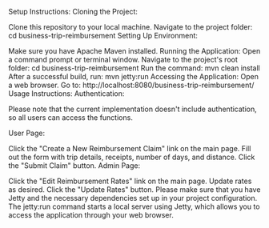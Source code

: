 Setup Instructions:
Cloning the Project:

Clone this repository to your local machine.
Navigate to the project folder: cd business-trip-reimbursement
Setting Up Environment:

Make sure you have Apache Maven installed.
Running the Application:
Open a command prompt or terminal window.
Navigate to the project's root folder: cd business-trip-reimbursement
Run the command: mvn clean install
After a successful build, run: mvn jetty:run
Accessing the Application:
Open a web browser.
Go to: http://localhost:8080/business-trip-reimbursement/
Usage Instructions:
Authentication:

Please note that the current implementation doesn't include authentication, so all users can access the functions.

User Page:

Click the "Create a New Reimbursement Claim" link on the main page.
Fill out the form with trip details, receipts, number of days, and distance.
Click the "Submit Claim" button.
Admin Page:

Click the "Edit Reimbursement Rates" link on the main page.
Update rates as desired.
Click the "Update Rates" button.
Please make sure that you have Jetty and the necessary dependencies set up in your project configuration. The jetty:run command starts a local server using Jetty, which allows you to access the application through your web browser.